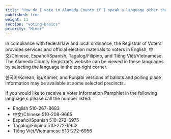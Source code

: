 ```yaml
---
title: "How do I vote in Alameda County if I speak a language other than English?"
published: true
weight: 11
section: "voting-basics"
priority: "Minor"
---
```


In compliance with federal law and local ordinance, the Registrar of Voters provides services and official election materials to voters in English, 中文/Chinese, Español/Spanish, Tagalog/Filipino, and Tiếng Việt/Vietnamese. The Alameda County Registrar's website can be viewed in these languages by selecting the language in the top right corner.  

한국어/Korean, ខ្មែរ/Khmer, and Punjabi versions of ballots and polling place information may be available at some selected precincts.  

If you would like to receive a Voter Information Pamphlet in the following language,s please call the number listed:  
- English 510-267-8683  
- 中文/Chinese 510-208-9665  
- Español/Spanish 510-272-6975  
- Tagalog/Filipino 510-272-6952  
- Tiếng Việt/Vietnamese 510-272-6956  